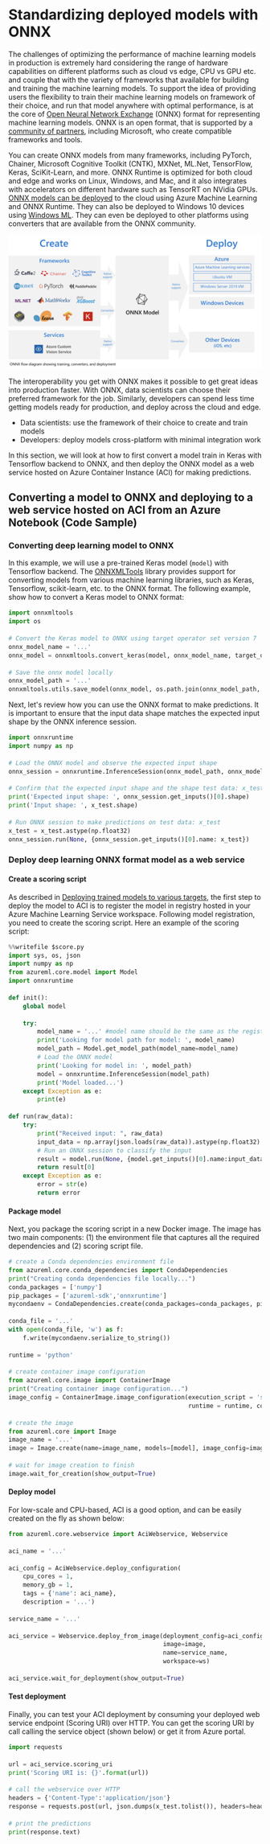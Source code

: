 # Standardizing deployed models with ONNX

The challenges of optimizing the performance of machine learning models in production is extremely hard considering the range of hardware capabilities on different platforms such as cloud vs edge, CPU vs GPU etc. and couple that with the variety of frameworks that available for building and training the machine learning models. To support the idea of providing users the flexibility to train their machine learning models on framework of their choice, and run that model anywhere with optimal performance, is at the core of [Open Neural Network Exchange](https://onnx.ai/) (ONNX) format for representing machine learning models. ONNX is an open format, that is supported by a [community of partners](https://onnx.ai/supported-tools), including Microsoft, who create compatible frameworks and tools.

You can create ONNX models from many frameworks, including PyTorch, Chainer, Microsoft Cognitive Toolkit (CNTK), MXNet, ML.Net, TensorFlow, Keras, SciKit-Learn, and more. ONNX Runtime is optimized for both cloud and edge and works on Linux, Windows, and Mac, and it also integrates with accelerators on different hardware such as TensorRT on NVidia GPUs. [ONNX models can be deployed](https://docs.microsoft.com/azure/machine-learning/service/how-to-build-deploy-onnx#deploy) to the cloud using Azure Machine Learning and ONNX Runtime. They can also be deployed to Windows 10 devices using [Windows ML](https://docs.microsoft.com/windows/ai/). They can even be deployed to other platforms using converters that are available from the ONNX community.

![ONNX flow diagram showing training, converters and deployment](media/onnx_overview.png 'ONNX Flow Diagram')

The interoperability you get with ONNX makes it possible to get great ideas into production faster. With ONNX, data scientists can choose their preferred framework for the job. Similarly, developers can spend less time getting models ready for production, and deploy across the cloud and edge.

- Data scientists: use the framework of their choice to create and train models
- Developers: deploy models cross-platform with minimal integration work

In this section, we will look at how to first convert a model train in Keras with Tensorflow backend to ONNX, and then deploy the ONNX model as a web service hosted on Azure Container Instance (ACI) for making predictions.

## Converting a model to ONNX and deploying to a web service hosted on ACI from an Azure Notebook (Code Sample)

### Converting deep learning model to ONNX

In this example, we will use a pre-trained Keras model (`model`) with Tensorflow backend. The [ONNXMLTools](https://github.com/onnx/onnxmltools) library provides support for converting models from various machine learning libraries, such as Keras, Tensorflow, scikit-learn, etc. to the ONNX format. The following example, show how to convert a Keras model to ONNX format:

```python
import onnxmltools
import os

# Convert the Keras model to ONNX using target operator set version 7
onnx_model_name = '...'
onnx_model = onnxmltools.convert_keras(model, onnx_model_name, target_opset=7)

# Save the onnx model locally
onnx_model_path = '...'
onnxmltools.utils.save_model(onnx_model, os.path.join(onnx_model_path, onnx_model_name))
```

Next, let's review how you can use the ONNX format to make predictions. It is important to ensure that the input data shape matches the expected input shape by the ONNX inference session.

```python
import onnxruntime
import numpy as np

# Load the ONNX model and observe the expected input shape
onnx_session = onnxruntime.InferenceSession(onnx_model_path, onnx_model_name)

# Confirm that the expected input shape and the shape test data: x_test match
print('Expected input shape: ', onnx_session.get_inputs()[0].shape)
print('Input shape: ', x_test.shape)

# Run ONNX session to make predictions on test data: x_test
x_test = x_test.astype(np.float32)
onnx_session.run(None, {onnx_session.get_inputs()[0].name: x_test})
```

### Deploy deep learning ONNX format model as a web service

#### Create a scoring script

As described in [Deploying trained models to various targets](deployment-targets.md), the first step to deploy the model to ACI is to register the model in registry hosted in your Azure Machine Learning Service workspace. Following model registration, you need to create the scoring script. Here an example of the scoring script:

```python
%%writefile $score.py
import sys, os, json
import numpy as np
from azureml.core.model import Model
import onnxruntime

def init():
    global model

    try:
        model_name = '...' #model name should be the same as the registered model name
        print('Looking for model path for model: ', model_name)
        model_path = Model.get_model_path(model_name=model_name)
        # Load the ONNX model
        print('Looking for model in: ', model_path)
        model = onnxruntime.InferenceSession(model_path)
        print('Model loaded...')
    except Exception as e:
        print(e)

def run(raw_data):
    try:
        print("Received input: ", raw_data)
        input_data = np.array(json.loads(raw_data)).astype(np.float32)
        # Run an ONNX session to classify the input
        result = model.run(None, {model.get_inputs()[0].name:input_data})
        return result[0]
    except Exception as e:
        error = str(e)
        return error
```

#### Package model

Next, you package the scoring script in a new Docker image. The image has two main components: (1) the environment file that captures all the required dependencies and (2) scoring script file.

```python
# create a Conda dependencies environment file
from azureml.core.conda_dependencies import CondaDependencies
print("Creating conda dependencies file locally...")
conda_packages = ['numpy']
pip_packages = ['azureml-sdk','onnxruntime']
mycondaenv = CondaDependencies.create(conda_packages=conda_packages, pip_packages=pip_packages)

conda_file = '...'
with open(conda_file, 'w') as f:
    f.write(mycondaenv.serialize_to_string())

runtime = 'python'

# create container image configuration
from azureml.core.image import ContainerImage
print("Creating container image configuration...")
image_config = ContainerImage.image_configuration(execution_script = 'score.py',
                                                  runtime = runtime, conda_file = conda_file)

# create the image
from azureml.core import Image
image_name = '...'
image = Image.create(name=image_name, models=[model], image_config=image_config, workspace=ws)

# wait for image creation to finish
image.wait_for_creation(show_output=True)
```

#### Deploy model

For low-scale and CPU-based, ACI is a good option, and can be easily created on the fly as shown below:

```python
from azureml.core.webservice import AciWebservice, Webservice

aci_name = '...'

aci_config = AciWebservice.deploy_configuration(
    cpu_cores = 1,
    memory_gb = 1,
    tags = {'name': aci_name},
    description = '...')

service_name = '...'

aci_service = Webservice.deploy_from_image(deployment_config=aci_config,
                                           image=image,
                                           name=service_name,
                                           workspace=ws)

aci_service.wait_for_deployment(show_output=True)
```

#### Test deployment

Finally, you can test your ACI deployment by consuming your deployed web service endpoint (Scoring URI) over HTTP. You can get the scoring URI by call calling the service object (shown below) or get it from Azure portal.

```python
import requests

url = aci_service.scoring_uri
print('Scoring URI is: {}'.format(url))

# call the webservice over HTTP
headers = {'Content-Type':'application/json'}
response = requests.post(url, json.dumps(x_test.tolist()), headers=headers)

# print the predictions
print(response.text)
```